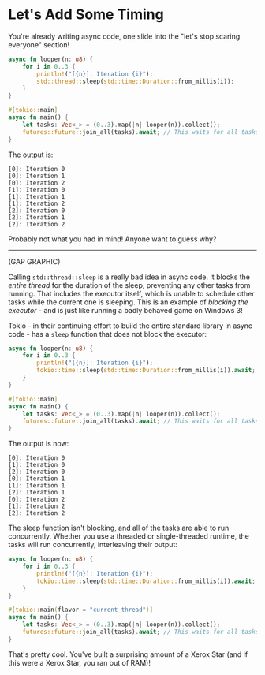 # Let's Add Some Timing

You're already writing async code, one slide into the "let's stop scaring everyone" section!

```rust
async fn looper(n: u8) {
    for i in 0..3 {
        println!("[{n}]: Iteration {i}");
        std::thread::sleep(std::time::Duration::from_millis(i));
    }
}

#[tokio::main]
async fn main() {
    let tasks: Vec<_> = (0..3).map(|n| looper(n)).collect();
    futures::future::join_all(tasks).await; // This waits for all tasks to complete
}
```

The output is:

```
[0]: Iteration 0
[0]: Iteration 1
[0]: Iteration 2
[1]: Iteration 0
[1]: Iteration 1
[1]: Iteration 2
[2]: Iteration 0
[2]: Iteration 1
[2]: Iteration 2
```

Probably not what you had in mind! Anyone want to guess why?

---

(GAP GRAPHIC)

Calling `std::thread::sleep` is a really bad idea in async code. It blocks the *entire thread* for the duration of the sleep, preventing any other tasks from running. That includes the executor itself, which is unable to schedule other tasks while the current one is sleeping. This is an example of *blocking the executor* - and is just like running a badly behaved game on Windows 3!

Tokio - in their continuing effort to build the entire standard library in async code - has a `sleep` function that does not block the executor:

```rust
async fn looper(n: u8) {
    for i in 0..3 {
        println!("[{n}]: Iteration {i}");
        tokio::time::sleep(std::time::Duration::from_millis(i)).await;
    }
}

#[tokio::main]
async fn main() {
    let tasks: Vec<_> = (0..3).map(|n| looper(n)).collect();
    futures::future::join_all(tasks).await; // This waits for all tasks to complete
}
```

The output is now:

```
[0]: Iteration 0
[1]: Iteration 0
[2]: Iteration 0
[0]: Iteration 1
[1]: Iteration 1
[2]: Iteration 1
[0]: Iteration 2
[1]: Iteration 2
[2]: Iteration 2
```

The sleep function isn't blocking, and all of the tasks are able to run concurrently. Whether you use a threaded or single-threaded runtime, the tasks will run concurrently, interleaving their output:

```rust
async fn looper(n: u8) {
    for i in 0..3 {
        println!("[{n}]: Iteration {i}");
        tokio::time::sleep(std::time::Duration::from_millis(i)).await;
    }
}

#[tokio::main(flavor = "current_thread")]
async fn main() {
    let tasks: Vec<_> = (0..3).map(|n| looper(n)).collect();
    futures::future::join_all(tasks).await; // This waits for all tasks to complete
}
```

That's pretty cool. You've built a surprising amount of a Xerox Star (and if this were a Xerox Star, you ran out of RAM)!